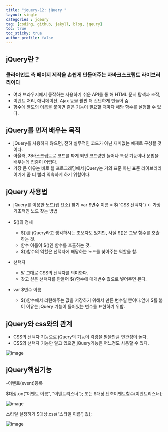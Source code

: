 ```yaml
---
title: "jquery-12: jQuery "
layout: single
categories : jqeury
tag: [coding, github, jekyll, blog, jqeury]
toc: true
toc_sticky: true
author_profile: false
---
```




## jQuery란 ?


### 클라이언트 측 페이지 제작을 손쉽게 만들어주는 자바크스크립트 라이브러리이다

-  여러 브라우저에서 동작하는 사용하기 쉬운 API를 통 해 HTML 문서 탐색과 조작, 
-  이벤트 처리, 애니메이션, Ajax 등을 훨씬 더 간단하게 만들어 줌.
-  함수에 별도의 이름을 붙이면 같은 기능이 필요할 때마다 해당 함수를 실행할 수 있다. 


##  jQuery를 먼저 배우는 목적
- jQuery를 사용하지 않으면, 전혀 실무적인 코드가 아닌 재미없는 예제로 구성될 것이다.
- 아울러, 자바스크립트로 코드를 짜게 되면 코드량만 늘어나 특정 기능이나 문법을 배우는데 집중이 어렵다.
- 가장 큰 이유는 바로 웹 프로그래밍에서 jQuery는 거의 표준 아닌 표준 라이브러리이기에 좀 더 빨리 익숙하게 하기 위함이다.

## jQuery 사용법

- jQuery를 이용한 노드(웹 요소) 찾기
  var $변수 이름 = $(“CSS 선택자”)  ← 가장 기초적인 노드 찾는 방법

- $()의 정체
  - $()를 jQuery라고 생각하시는 초보자도 있지만, 사실 $()은 그냥 함수를 호출하는 것.
  - 함수 이름이 $()인 함수를 호출하는 것.
  -  $()함수의 역할은 선택자에 해당하는 노드를 찾아주는 역할을 함.
- 선택자
  - 말 그대로 CSS의 선택자를 의미한다.
  - 찾고 싶은 선택자를 만들어  $()함수에 매개변수 값으로 넣어주면 된다.
- var $변수 이름
  - $()함수에서 리턴해주는 값을 저장하기 위해서 만든 변수일 뿐이다.앞에 $를 붙이 이유는 jQuery
    기능이 들어있는 변수를 표현하기 위함.

## jQuery와 css와의 관계

- CSS의 선택자 기능으로 jQuery의 기능이 각광을 받을만큼 연관성이 높다.
- CSS의 선택자 기능만 알고 있으면 jQuery기능은 어느정도 사용할 수 있다.

![image](https://user-images.githubusercontent.com/111720411/211151296-4a7aab11-c6f8-4b0a-bfcb-cf6cdf7506dc.png)


## jQuery핵심기능

-이벤트(event)등록

  $대상.on(“이벤트 이름“, ”이벤트리스너“);  또는 $대상.단축이벤트함수(이벤트리스너);
  
  ![image](https://user-images.githubusercontent.com/111720411/211151307-1d7ea4c0-a501-4da6-b9c8-18081f15225c.png)


스타일 설정하기
    $대상.css(“스타일 이름“, 값);

![image](https://user-images.githubusercontent.com/111720411/211151320-d3ca57ed-acfc-434c-ae7c-6702094fce67.png)


